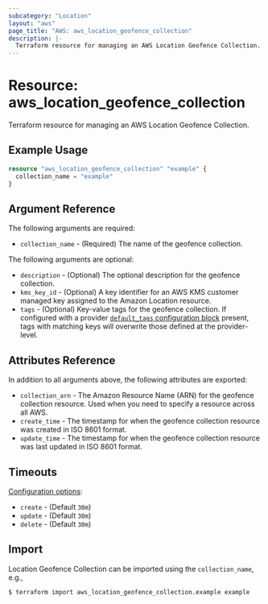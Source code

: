 ```yaml
---
subcategory: "Location"
layout: "aws"
page_title: "AWS: aws_location_geofence_collection"
description: |-
  Terraform resource for managing an AWS Location Geofence Collection.
---
```


# Resource: aws_location_geofence_collection

Terraform resource for managing an AWS Location Geofence Collection.

## Example Usage

```terraform
resource "aws_location_geofence_collection" "example" {
  collection_name = "example"
}
```

## Argument Reference

The following arguments are required:

* `collection_name` - (Required) The name of the geofence collection.

The following arguments are optional:

* `description` - (Optional) The optional description for the geofence collection.
* `kms_key_id` - (Optional) A key identifier for an AWS KMS customer managed key assigned to the Amazon Location resource.
* `tags` - (Optional) Key-value tags for the geofence collection. If configured with a provider [`default_tags` configuration block](https://registry.terraform.io/providers/hashicorp/aws/latest/docs#default_tags-configuration-block) present, tags with matching keys will overwrite those defined at the provider-level.

## Attributes Reference

In addition to all arguments above, the following attributes are exported:

* `collection_arn` - The Amazon Resource Name (ARN) for the geofence collection resource. Used when you need to specify a resource across all AWS.
* `create_time` - The timestamp for when the geofence collection resource was created in ISO 8601 format.
* `update_time` - The timestamp for when the geofence collection resource was last updated in ISO 8601 format.

## Timeouts

[Configuration options](https://www.terraform.io/docs/configuration/blocks/resources/syntax.html#operation-timeouts):

* `create` - (Default `30m`)
* `update` - (Default `30m`)
* `delete` - (Default `30m`)

## Import

Location Geofence Collection can be imported using the `collection_name`, e.g.,

```
$ terraform import aws_location_geofence_collection.example example
```
